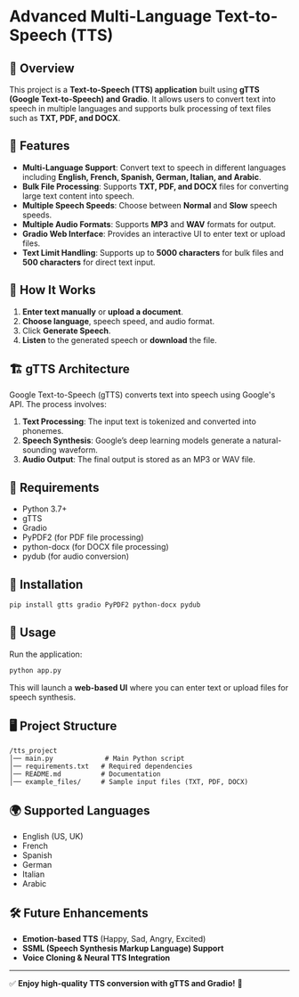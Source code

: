 # Advanced Multi-Language Text-to-Speech (TTS)

## 📌 Overview
This project is a **Text-to-Speech (TTS) application** built using **gTTS (Google Text-to-Speech) and Gradio**. It allows users to convert text into speech in multiple languages and supports bulk processing of text files such as **TXT, PDF, and DOCX**.

## 🚀 Features
- **Multi-Language Support**: Convert text to speech in different languages including **English, French, Spanish, German, Italian, and Arabic**.
- **Bulk File Processing**: Supports **TXT, PDF, and DOCX** files for converting large text content into speech.
- **Multiple Speech Speeds**: Choose between **Normal** and **Slow** speech speeds.
- **Multiple Audio Formats**: Supports **MP3** and **WAV** formats for output.
- **Gradio Web Interface**: Provides an interactive UI to enter text or upload files.
- **Text Limit Handling**: Supports up to **5000 characters** for bulk files and **500 characters** for direct text input.

## 🎤 How It Works
1. **Enter text manually** or **upload a document**.
2. **Choose language**, speech speed, and audio format.
3. Click **Generate Speech**.
4. **Listen** to the generated speech or **download** the file.

## 🏗️ gTTS Architecture
Google Text-to-Speech (gTTS) converts text into speech using Google's API. The process involves:
1. **Text Processing**: The input text is tokenized and converted into phonemes.
2. **Speech Synthesis**: Google’s deep learning models generate a natural-sounding waveform.
3. **Audio Output**: The final output is stored as an MP3 or WAV file.

## 📜 Requirements
- Python 3.7+
- gTTS
- Gradio
- PyPDF2 (for PDF file processing)
- python-docx (for DOCX file processing)
- pydub (for audio conversion)

## 🔧 Installation
```bash
pip install gtts gradio PyPDF2 python-docx pydub
```

## 📌 Usage
Run the application:
```bash
python app.py
```

This will launch a **web-based UI** where you can enter text or upload files for speech synthesis.

## 🖥️ Project Structure
```
/tts_project
│── main.py             # Main Python script
│── requirements.txt   # Required dependencies
│── README.md          # Documentation
│── example_files/     # Sample input files (TXT, PDF, DOCX)
```

## 🌍 Supported Languages
- English (US, UK)
- French
- Spanish
- German
- Italian
- Arabic

## 🛠️ Future Enhancements
- **Emotion-based TTS** (Happy, Sad, Angry, Excited)
- **SSML (Speech Synthesis Markup Language) Support**
- **Voice Cloning & Neural TTS Integration**

---
✅ **Enjoy high-quality TTS conversion with gTTS and Gradio!** 🚀

